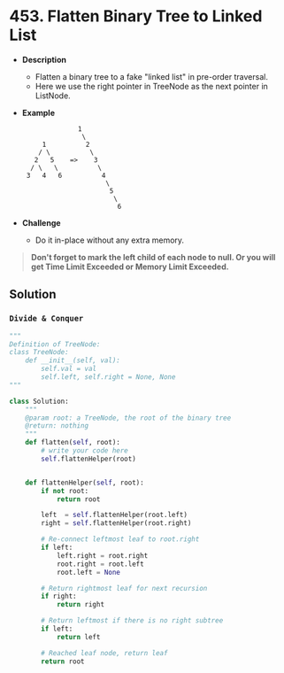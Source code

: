 # 453. Flatten Binary Tree to Linked List

- **Description**
    - Flatten a binary tree to a fake "linked list" in pre-order traversal.
    - Here we use the right pointer in TreeNode as the next pointer in ListNode.
- **Example**

    ```
                  1
                   \
         1          2
        / \          \
       2   5    =>    3
      / \   \          \
     3   4   6          4
                         \
                          5
                           \
                            6
    ```

- **Challenge**
    - Do it in-place without any extra memory.

> **Don't forget to mark the left child of each node to null. Or you will get Time Limit Exceeded or Memory Limit Exceeded.**

## Solution

### `Divide & Conquer`

```python
"""
Definition of TreeNode:
class TreeNode:
    def __init__(self, val):
        self.val = val
        self.left, self.right = None, None
"""

class Solution:
    """
    @param root: a TreeNode, the root of the binary tree
    @return: nothing
    """
    def flatten(self, root):
        # write your code here
        self.flattenHelper(root)


    def flattenHelper(self, root):
        if not root:
            return root

        left  = self.flattenHelper(root.left)
        right = self.flattenHelper(root.right)

        # Re-connect leftmost leaf to root.right
        if left:
            left.right = root.right
            root.right = root.left
            root.left = None

        # Return rightmost leaf for next recursion
        if right:
            return right

        # Return leftmost if there is no right subtree
        if left:
            return left

        # Reached leaf node, return leaf
        return root

```
